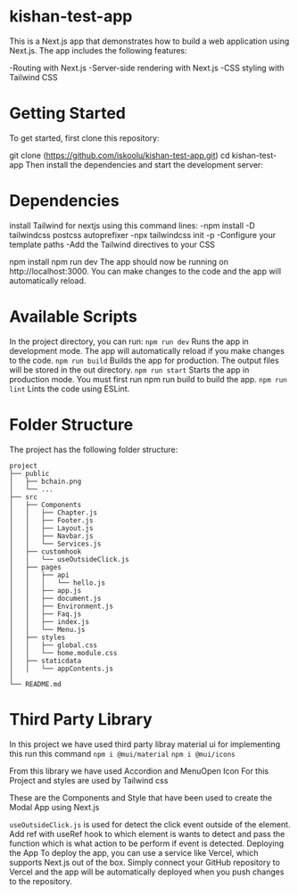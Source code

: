 # kishan-test-app
This is a Next.js app that demonstrates how to build a web application using Next.js. The app includes the following features:

-Routing with Next.js
-Server-side rendering with Next.js
-CSS styling with Tailwind CSS

# Getting Started
To get started, first clone this repository:

git clone (https://github.com/iskoolu/kishan-test-app.git)
cd kishan-test-app
Then install the dependencies and start the development server:

# Dependencies
install Tailwind for nextjs using this command lines:
-npm install -D tailwindcss postcss autoprefixer
-npx tailwindcss init -p
-Configure your template paths
-Add the Tailwind directives to your CSS

npm install
npm run dev
The app should now be running on http://localhost:3000. You can make changes to the code and the app will automatically reload.

# Available Scripts
In the project directory, you can run:
`npm run dev`
Runs the app in development mode. The app will automatically reload if you make changes to the code.
`npm run build`
Builds the app for production. The output files will be stored in the out directory.
`npm run start`
Starts the app in production mode. You must first run npm run build to build the app.
`npm run lint`
Lints the code using ESLint.

# Folder Structure
The project has the following folder structure:
```
project   
├── public   
│   ├── bchain.png   
│   └── ...   
├── src   
│   ├── Components   
│   │   ├── Chapter.js   
│   │   ├── Footer.js   
│   │   ├── Layout.js   
│   │   ├── Navbar.js   
│   │   └── Services.js   
│   ├── customhook   
│   │   └── useOutsideClick.js   
│   ├── pages   
│   │   ├── api   
│   │   │   └── hello.js   
│   │   ├── app.js   
│   │   ├── document.js   
│   │   ├── Environment.js   
│   │   ├── Faq.js   
│   │   ├── index.js   
│   │   └── Menu.js   
│   ├── styles   
│   │   ├── global.css   
│   │   └── home.module.css   
│   ├── staticdata   
│   │   └── appContents.js   
│      
└── README.md   
```
# Third Party Library
In this project we have used third party libray material ui 
for implementing this run this command
`npm i @mui/material`
`npm i @mui/icons`

From this library we have used Accordion and MenuOpen Icon For this Project and styles are used by Tailwind css

These are the Components and Style that have been used to create the Modal App using Next.js 

`useOutsideClick.js` is used for detect the click event outside of the element. Add ref with useRef hook to which element is wants to detect and pass the function which is what action to be perform if event is detected.
Deploying the App
To deploy the app, you can use a service like Vercel, which supports Next.js out of the box. Simply connect your GitHub repository to Vercel and the app will be automatically deployed when you push changes to the repository.
